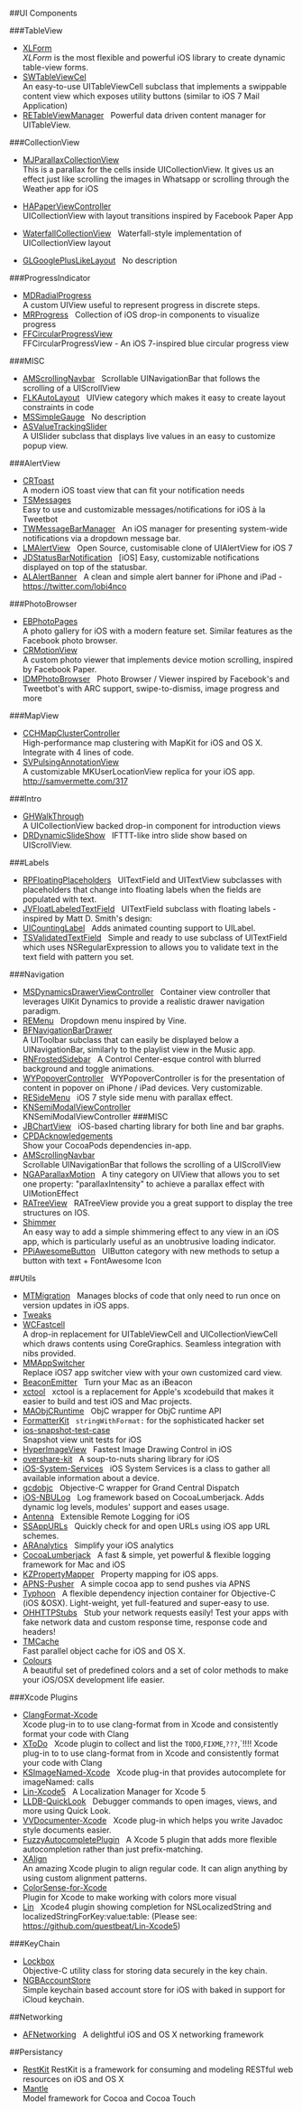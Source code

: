 ##UI Components

###TableView
- [XLForm](https://github.com/xmartlabs/XLForm)  
*XLForm* is the most flexible and powerful iOS library to create dynamic table-view forms.
- [SWTableViewCel](https://github.com/CEWendel/SWTableViewCel)  
An easy-to-use UITableViewCell subclass that implements a swippable content view which exposes utility buttons (similar to iOS 7 Mail Application)
- [RETableViewManager](https://github.com/romaonthego/RETableViewManager)  
Powerful data driven content manager for UITableView.

###CollectionView
- [MJParallaxCollectionView](https://github.com/mayuur/MJParallaxCollectionView)  
This is a parallax for the cells inside UICollectionView. It gives us an effect just like scrolling the images in Whatsapp or scrolling through the Weather app for iOS
- [HAPaperViewController](https://github.com/hebertialmeida/HAPaperViewController)  
UICollectionView with layout transitions inspired by Facebook Paper App

- [WaterfallCollectionView](https://github.com/SureCase/WaterfallCollectionView)  
Waterfall-style implementation of UICollectionView layout
- [GLGooglePlusLikeLayout](https://github.com/RATTLESNAKE-VIPER/GLGooglePlusLikeLayout)  
No description

###ProgressIndicator
- [MDRadialProgress](https://github.com/mdinacci/MDRadialProgress)  
A custom UIView useful to represent progress in discrete steps.
- [MRProgress](https://github.com/mrackwitz/MRProgress)  
Collection of iOS drop-in components to visualize progress
- [FFCircularProgressView](https://github.com/elbryan/FFCircularProgressView)  
FFCircularProgressView - An iOS 7-inspired blue circular progress view

###MISC
- [AMScrollingNavbar](https://github.com/andreamazz/AMScrollingNavbar)  
Scrollable UINavigationBar that follows the scrolling of a UIScrollView
- [FLKAutoLayout](https://github.com/floriankugler/FLKAutoLayout)  
UIView category which makes it easy to create layout constraints in code
- [MSSimpleGauge](https://github.com/sabymike/MSSimpleGauge)  
No description
- [ASValueTrackingSlider](https://github.com/alskipp/ASValueTrackingSlider)  
A UISlider subclass that displays live values in an easy to customize popup view.

###AlertView
- [CRToast](https://github.com/cruffenach/CRToast)  
A modern iOS toast view that can fit your notification needs
- [TSMessages](https://github.com/toursprung/TSMessages)  
Easy to use and customizable messages/notifications for iOS à la Tweetbot
- [TWMessageBarManager](https://github.com/terryworona/TWMessageBarManager)  
An iOS manager for presenting system-wide notifications via a dropdown message bar.
- [LMAlertView](https://github.com/lmcd/LMAlertView)  
Open Source, customisable clone of UIAlertView for iOS 7
- [JDStatusBarNotification](https://github.com/jaydee3/JDStatusBarNotification)  
[iOS] Easy, customizable notifications displayed on top of the statusbar.
- [ALAlertBanner](https://github.com/alobi/ALAlertBanner)  
A clean and simple alert banner for iPhone and iPad - https://twitter.com/lobi4nco

###PhotoBrowser
- [EBPhotoPages](https://github.com/EddyBorja/EBPhotoPages)  
A photo gallery for iOS with a modern feature set. Similar features as the Facebook photo browser.
- [CRMotionView](https://github.com/chroman/CRMotionView)  
A custom photo viewer that implements device motion scrolling, inspired by Facebook Paper.
- [IDMPhotoBrowser](https://github.com/ideaismobile/IDMPhotoBrowser)  
Photo Browser / Viewer inspired by Facebook's and Tweetbot's with ARC support, swipe-to-dismiss, image progress and more

###MapView
- [CCHMapClusterController](https://github.com/choefele/CCHMapClusterController)  
High-performance map clustering with MapKit for iOS and OS X. Integrate with 4 lines of code.
- [SVPulsingAnnotationView](https://github.com/samvermette/SVPulsingAnnotationView)  
A customizable MKUserLocationView replica for your iOS app.
http://samvermette.com/317

###Intro
- [GHWalkThrough](https://github.com/GnosisHub/GHWalkThrough)  
A UICollectionView backed drop-in component for introduction views
- [DRDynamicSlideShow](https://github.com/Dromaguirre/DRDynamicSlideShow)  
IFTTT-like intro slide show based on UIScrollView.

###Labels
- [RPFloatingPlaceholders](https://github.com/iwasrobbed/RPFloatingPlaceholders)  
UITextField and UITextView subclasses with placeholders that change into floating labels when the fields are populated with text.
- [JVFloatLabeledTextField](https://github.com/jverdi/JVFloatLabeledTextField)  
UITextField subclass with floating labels - inspired by Matt D. Smith's design:
- [UICountingLabel](https://github.com/dataxpress/UICountingLabel)  
Adds animated counting support to UILabel.
- [TSValidatedTextField](https://github.com/tomkowz/TSValidatedTextField)  
Simple and ready to use subclass of UITextField which uses NSRegularExpression to allows you to validate text in the text field with pattern you set.

###Navigation
- [MSDynamicsDrawerViewController](https://github.com/monospacecollective/MSDynamicsDrawerViewController)  
Container view controller that leverages UIKit Dynamics to provide a realistic drawer navigation paradigm.
- [REMenu](https://github.com/romaonthego/REMenu)  
Dropdown menu inspired by Vine.
- [BFNavigationBarDrawer](https://github.com/DrummerB/BFNavigationBarDrawer)  
A UIToolbar subclass that can easily be displayed below a UINavigationBar, similarly to the playlist view in the Music app.
- [RNFrostedSidebar](https://github.com/rnystrom/RNFrostedSidebar)  
A Control Center-esque control with blurred background and toggle animations.
- [WYPopoverController](https://github.com/nicolaschengdev/WYPopoverController)  
WYPopoverController is for the presentation of content in popover on iPhone / iPad devices. Very customizable.
- [RESideMenu](https://github.com/romaonthego/RESideMenu)  
iOS 7 style side menu with parallax effect.
- [KNSemiModalViewController](https://github.com/kentnguyen/KNSemiModalViewController)  
KNSemiModalViewController
###MISC
- [JBChartView](https://github.com/Jawbone/JBChartView)  
iOS-based charting library for both line and bar graphs.
- [CPDAcknowledgements](https://github.com/CocoaPods/CPDAcknowledgements)  
Show your CocoaPods dependencies in-app.
- [AMScrollingNavbar](https://github.com/andreamazz/AMScrollingNavbar)  
Scrollable UINavigationBar that follows the scrolling of a UIScrollView
- [NGAParallaxMotion](https://github.com/michaeljbishop/NGAParallaxMotion)  
A tiny category on UIView that allows you to set one property: "parallaxIntensity" to achieve a parallax effect with UIMotionEffect
- [RATreeView](https://github.com/Augustyniak/RATreeView)  
RATreeView provide you a great support to display the tree structures on IOS.
- [Shimmer](https://github.com/facebook/Shimmer)  
An easy way to add a simple shimmering effect to any view in an iOS app, which is particularly useful as an unobtrusive loading indicator.
- [PPiAwesomeButton](https://github.com/pepibumur/PPiAwesomeButton)  
UIButton category with new methods to setup a button with text + FontAwesome Icon

##Utils
- [MTMigration](https://github.com/mysterioustrousers/MTMigration)  
Manages blocks of code that only need to run once on version updates in iOS apps.
- [Tweaks](https://github.com/facebook/Tweaks)
- [WCFastcell](https://github.com/wczekalski/WCFastCell)  
A drop-in replacement for UITableViewCell and UICollectionViewCell which draws contents using CoreGraphics. Seamless integration with nibs provided.
- [MMAppSwitcher](https://github.com/vpdn/MMAppSwitcher)  
Replace iOS7 app switcher view with your own customized card view.
- [BeaconEmitter](https://github.com/lgaches/BeaconEmitter)  
Turn your Mac as an iBeacon
- [xctool](https://github.com/facebook/xctool)  
xctool is a replacement for Apple's xcodebuild that makes it easier to build and test iOS and Mac projects.
- [MAObjCRuntime](https://github.com/mikeash/MAObjCRuntime)  
ObjC wrapper for ObjC runtime API
- [FormatterKit](https://github.com/mattt/FormatterKit)  
`stringWithFormat:` for the sophisticated hacker set
- [ios-snapshot-test-case](https://github.com/facebook/ios-snapshot-test-case)  
Snapshot view unit tests for iOS
- [HyperImageView](https://github.com/xerxes235/HyperImageView)  
Fastest Image Drawing Control in iOS
- [overshare-kit](https://github.com/overshare/overshare-kit)  
A soup-to-nuts sharing library for iOS
- [iOS-System-Services](https://github.com/Shmoopi/iOS-System-Services)  
iOS System Services is a class to gather all available information about a device.
- [gcdobjc](https://github.com/mjmsmith/gcdobjc)  
Objective-C wrapper for Grand Central Dispatch
- [iOS-NBULog](https://github.com/CyberAgent/iOS-NBULog)  
Log framework based on CocoaLumberjack. Adds dynamic log levels, modules' support and eases usage.
- [Antenna](https://github.com/mattt/Antenna)  
Extensible Remote Logging for iOS
- [SSAppURLs](https://github.com/splinesoft/SSAppURLs)  
Quickly check for and open URLs using iOS app URL schemes.
- [ARAnalytics](https://github.com/orta/ARAnalytics)  
Simplify your iOS analytics
- [CocoaLumberjack](https://github.com/CocoaLumberjack/CocoaLumberjack)  
A fast & simple, yet powerful & flexible logging framework for Mac and iOS
- [KZPropertyMapper](https://github.com/krzysztofzablocki/KZPropertyMapper)  
Property mapping for iOS apps.
- [APNS-Pusher](https://github.com/blommegard/APNS-Pusher)  
A simple cocoa app to send pushes via APNS
- [Typhoon](https://github.com/typhoon-framework/Typhoon)  
A flexible dependency injection container for Objective-C (iOS &OSX). Light-weight, yet full-featured and super-easy to use.
- [OHHTTPStubs](https://github.com/AliSoftware/OHHTTPStubs)  
Stub your network requests easily! Test your apps with fake network data and custom response time, response code and headers!
- [TMCache](https://github.com/tumblr/TMCache)  
Fast parallel object cache for iOS and OS X.
- [Colours](https://github.com/bennyguitar/Colours)  
A beautiful set of predefined colors and a set of color methods to make your iOS/OSX development life easier.

###Xcode Plugins
- [ClangFormat-Xcode](https://github.com/travisjeffery/ClangFormat-Xcode)  
Xcode plug-in to to use clang-format from in Xcode and consistently format your code with Clang
- [XToDo](https://github.com/trawor/XToDo)  
Xcode plugin to collect and list the `TODO`,`FIXME`,`???`,`!!!!
Xcode plug-in to to use clang-format from in Xcode and consistently format your code with Clang
- [KSImageNamed-Xcode](https://github.com/ksuther/KSImageNamed-Xcode)  
Xcode plug-in that provides autocomplete for imageNamed: calls
- [Lin-Xcode5](https://github.com/questbeat/Lin-Xcode5)  
A Localization Manager for Xcode 5
- [LLDB-QuickLook](https://github.com/ryanolsonk/LLDB-QuickLook)  
Debugger commands to open images, views, and more using Quick Look.
- [VVDocumenter-Xcode](https://github.com/onevcat/VVDocumenter-Xcode)  
Xcode plug-in which helps you write Javadoc style documents easier.
- [FuzzyAutocompletePlugin](https://github.com/FuzzyAutocomplete/FuzzyAutocompletePlugin)  
A Xcode 5 plugin that adds more flexible autocompletion rather than just prefix-matching.
- [XAlign](https://github.com/qfish/XAlign)  
An amazing Xcode plugin to align regular code. It can align anything by using custom alignment patterns.
- [ColorSense-for-Xcode](https://github.com/omz/ColorSense-for-Xcode)  
Plugin for Xcode to make working with colors more visual
- [Lin](https://github.com/questbeat/Lin)  
Xcode4 plugin showing completion for NSLocalizedString and localizedStringForKey:value:table: (Please see: https://github.com/questbeat/Lin-Xcode5)

###KeyChain

- [Lockbox](https://github.com/granoff/Lockbox)  
Objective-C utility class for storing data securely in the key chain.
- [NGBAccountStore](https://github.com/JensRavens/NGBAccountStore)  
Simple keychain based account store for iOS with baked in support for iCloud keychain.

##Networking
- [AFNetworking](https://github.com/AFNetworking/AFNetworking)  
A delightful iOS and OS X networking framework

##Persistancy
- [RestKit](https://github.com/RestKit/RestKit)
RestKit is a framework for consuming and modeling RESTful web resources on iOS and OS X
- [Mantle](https://github.com/Mantle/Mantle)  
Model framework for Cocoa and Cocoa Touch
